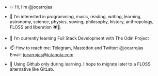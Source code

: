 - 💥 Hi, I’m @jocarrojas
- 👀 I’m interested in programming, music, reading, writing, learning, astronomy, science, physics, sowing, philosophy, history, anthropology, FLOSS and liberation 🕷️🌹.
- 🌱 I’m currently learning Full Stack Development with The Odin Project
- 📫 How to reach me: 
Telegram, Mastodon and Twitter: @jocarrojas
Email: jocarrojas@tutanota.com

- 💞️ Using Github only during learning. I hope to migrate later to a FLOSS alternative like GitLab.

